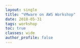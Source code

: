 ```yaml
---
layout: single
title: "VMware on AWS Workshop"
date: 2018-05-31
tags: workshop
toc: true
classes: wide
author_profile: false
---
```


